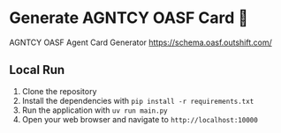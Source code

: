 # Generate AGNTCY OASF Card 🎉

AGNTCY OASF Agent Card Generator https://schema.oasf.outshift.com/

## Local Run

1. Clone the repository
2. Install the dependencies with `pip install -r requirements.txt`
3. Run the application with `uv run main.py`
4. Open your web browser and navigate to `http://localhost:10000`